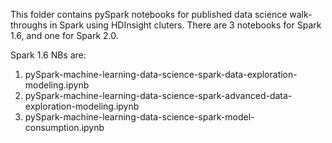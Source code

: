 This folder contains pySpark notebooks for published data science walk-throughs in Spark using HDInsight cluters. There are 3 notebooks for Spark 1.6, and one for Spark 2.0.

Spark 1.6 NBs are:
1. pySpark-machine-learning-data-science-spark-data-exploration-modeling.ipynb
2. pySpark-machine-learning-data-science-spark-advanced-data-exploration-modeling.ipynb
3. pySpark-machine-learning-data-science-spark-model-consumption.ipynb
